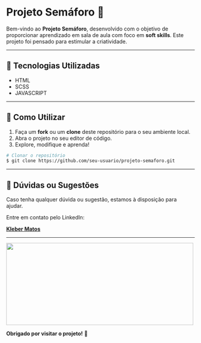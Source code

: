 # Projeto Semáforo 🚦

Bem-vindo ao **Projeto Semáforo**, desenvolvido com o objetivo de proporcionar aprendizado em sala de aula com foco em **soft skills**. Este projeto foi pensado para estimular a criatividade.

---

## 🔧 Tecnologias Utilizadas

- HTML
- SCSS
- JAVASCRIPT

---

## 🚀 Como Utilizar

1. Faça um **fork** ou um **clone** deste repositório para o seu ambiente local.
2. Abra o projeto no seu editor de código.
3. Explore, modifique e aprenda!

```bash
# Clonar o repositório
$ git clone https://github.com/seu-usuario/projeto-semaforo.git
```

---

## 📩 Dúvidas ou Sugestões

Caso tenha qualquer dúvida ou sugestão, estamos à disposição para ajudar. 

Entre em contato pelo LinkedIn:


[**Kleber Matos**](https://www.linkedin.com/in/kleber-matos/)

---



<img width="500px" height="220px" src="https://github.com/user-attachments/assets/2edf5ce1-b60e-4360-86c1-524ccef97da4" />

**Obrigado por visitar o projeto!** 🌟
